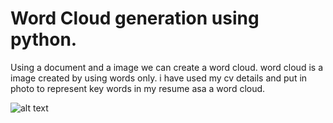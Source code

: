 # Word Cloud generation using python.

Using a document and a image we can create a word cloud.
word cloud is a image created by using words only.
i have used my cv details and put in photo to represent key words in my resume asa a word cloud.


![alt text](https://github.com/shivampradhan21/Projects/blob/master/my_wordcloud.jpg?raw=true)
